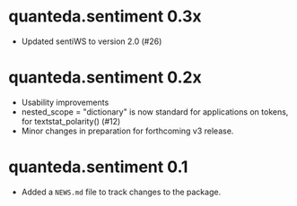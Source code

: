 # quanteda.sentiment 0.3x

* Updated sentiWS to version 2.0 (#26)

# quanteda.sentiment 0.2x

* Usability improvements
* nested_scope = "dictionary" is now standard for applications on tokens, for textstat_polarity() (#12)
* Minor changes in preparation for forthcoming v3 release.

# quanteda.sentiment 0.1

* Added a `NEWS.md` file to track changes to the package.



